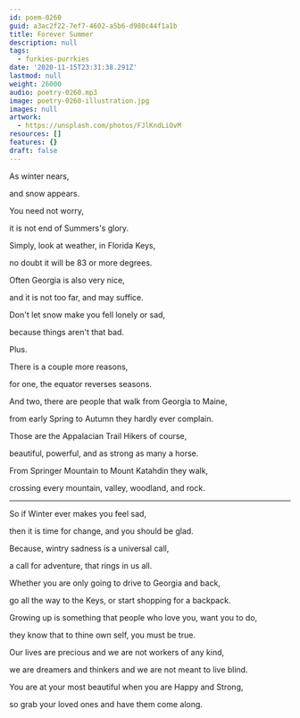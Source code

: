 ```yaml
---
id: poem-0260
guid: a3ac2f22-7ef7-4602-a5b6-d980c44f1a1b
title: Forever Summer
description: null
tags:
  - furkies-purrkies
date: '2020-11-15T23:31:38.291Z'
lastmod: null
weight: 26000
audio: poetry-0260.mp3
image: poetry-0260-illustration.jpg
images: null
artwork:
  - https://unsplash.com/photos/FJlKndLiOvM
resources: []
features: {}
draft: false
---
```


As winter nears,

and snow appears.

You need not worry,

it is not end of Summers's glory.

Simply, look at weather, in Florida Keys,

no doubt it will be 83 or more degrees.

Often Georgia is also very nice,

and it is not too far, and may suffice.

Don't let snow make you fell lonely or sad,

because things aren't that bad.

Plus.

There is a couple more reasons,

for one, the equator reverses seasons.

And two, there are people that walk from Georgia to Maine,

from early Spring to Autumn they hardly ever complain.

Those are the Appalacian Trail Hikers of course,

beautiful, powerful, and as strong as many a horse.

From Springer Mountain to Mount Katahdin they walk,

crossing every mountain, valley, woodland, and rock.

---

So if Winter ever makes you feel sad,

then it is time for change, and you should be glad.

Because, wintry sadness is a universal call,

a call for adventure, that rings in us all.

Whether you are only going to drive to Georgia and back,

go all the way to the Keys, or start shopping for a backpack.

Growing up is something that people who love you, want you to do,

they know that to thine own self, you must be true.

Our lives are precious and we are not workers of any kind,

we are dreamers and thinkers and we are not meant to live blind.

You are at your most beautiful when you are Happy and Strong,

so grab your loved ones and have them come along.
